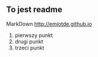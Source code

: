 To jest readme
--------------

MarkDown http://emjotde.github.io

 1) pierwszy punkt
 2) drugi punkt
 3) trzeci punkt

